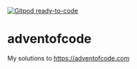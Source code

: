 [![Gitpod ready-to-code](https://img.shields.io/badge/Gitpod-ready--to--code-blue?logo=gitpod)](https://gitpod.io/#https://github.com/Haidy777/adventofcode)

# adventofcode
My solutions to https://adventofcode.com
